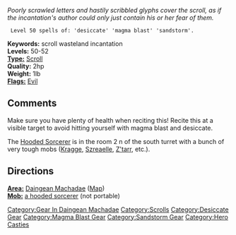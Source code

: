 *Poorly scrawled letters and hastily scribbled glyphs cover the scroll,
as if the incantation's author could only just contain his or her fear
of them.*

` Level 50 spells of: 'desiccate' 'magma blast' 'sandstorm'.`

**Keywords:** scroll wasteland incantation  
**Levels:** 50-52  
**[Type:](:Category:Object_Types.md "wikilink")**
[Scroll](:Category:Scrolls.md "wikilink")  
**Quality:** 2hp  
**Weight:** 1lb  
**[Flags:](:Category:Object_Flags.md "wikilink")**
[Evil](Evil_Flag.md "wikilink")  

## Comments

Make sure you have plenty of health when reciting this! Recite this at a
visible target to avoid hitting yourself with magma blast and desiccate.

The [Hooded Sorcerer](Hooded_Sorcerer "wikilink") is in the room 2 n of
the south turret with a bunch of very tough mobs
([Kragge](Kragge "wikilink"), [Szreaelle](Szreaelle "wikilink"),
[Z'tarr](Z'tarr "wikilink"), etc.).

## Directions

**[Area:](:Category:Areas.md "wikilink")** [Daingean
Machadae](:Category:Daingean_Machadae.md "wikilink")
([Map](Daingean_Machadae_Map.md "wikilink"))  
**[Mob:](:Category:Mobs.md "wikilink")** [a hooded
sorcerer](Hooded_Sorcerer.md "wikilink") (not portable)  

[Category:Gear In Daingean
Machadae](Category:Gear_In_Daingean_Machadae "wikilink")
[Category:Scrolls](Category:Scrolls "wikilink") [Category:Desiccate
Gear](Category:Desiccate_Gear "wikilink") [Category:Magma Blast
Gear](Category:Magma_Blast_Gear "wikilink") [Category:Sandstorm
Gear](Category:Sandstorm_Gear "wikilink") [Category:Hero
Casties](Category:Hero_Casties "wikilink")
